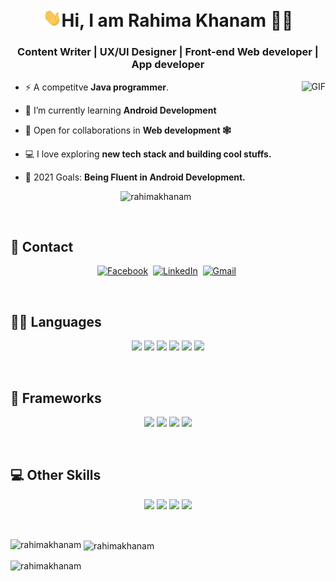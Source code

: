 # <h1 align="center"> <img src="https://raw.githubusercontent.com/ABSphreak/ABSphreak/master/gifs/Hi.gif" width="30px">Hi, I am Rahima Khanam 👨‍💻</h1>
<h3 align="center">Content Writer | UX/UI Designer | Front-end Web developer | App developer</h3>



<img align="right" height="270px" alt="GIF" src="https://camo.githubusercontent.com/5ff9182d12e799168a3bb67b88df7388ae08ede3/68747470733a2f2f6d69726f2e6d656469756d2e636f6d2f6d61782f3837352f312a7164415731546a434e353768316c6275757a766368672e676966" />


- ⚡️ A competitve **Java programmer**.

- 🌱 I’m currently learning **Android Development**

- 🤝 Open for collaborations in **Web development 🕸️**

- 💻 I love exploring **new tech stack and building cool stuffs.**

- 🥅 2021 Goals: **Being Fluent in Android Development.**


<p align= "center"><img src="https://komarev.com/ghpvc/?username=rahimakhanam&label=Profile%20views&color=0e75b6&style=flat" alt="rahimakhanam" /></p>




<br>




<h2><b>📱 Contact </b></h2>
<p align="center">
<a href="https://www.facebook.com/rahima.khanam.54"><img src="https://img.shields.io/badge/facebook-%231877F2.svg?&style=for-the-badge&logo=facebook&logoColor=white" alt="Facebook" height="30" /></a>&nbsp;
<a href="https://www.linkedin.com/in/rahimakhanam"><img src="https://img.shields.io/badge/linkedin-%230077B5.svg?&style=for-the-badge&logo=linkedin&logoColor=white" alt="LinkedIn" height="30"/></a>&nbsp;
<a href="mailto:rahima.khanam45@gmail.com"><img src="https://img.shields.io/badge/gmail-%23D14836.svg?&style=for-the-badge&logo=gmail&logoColor=white" alt="Gmail" height="30"/></a>&nbsp;
</p>

<br>


<h2><b>👩‍💻 Languages</b></h2>
<p align="center">
<img src="https://img.shields.io/badge/Java-ED8B00?style=for-the-badge&logo=java&logoColor=white" height="30"/>
<img src="https://img.shields.io/badge/Python-3776AB?style=for-the-badge&logo=python&logoColor=white" height="30"/>
<img src="https://img.shields.io/badge/HTML5-E34F26?style=for-the-badge&logo=html5&logoColor=white" height="30"/>
<img src="https://img.shields.io/badge/CSS3-1572B6?style=for-the-badge&logo=css3&logoColor=white" height="30"/>
<img src="https://img.shields.io/badge/JavaScript-323330?style=for-the-badge&logo=javascript&logoColor=F7DF1E" height="30"/>
<img src="https://img.shields.io/badge/mysql-4479A1.svg?&style=for-the-badge&logo=mysql&logoColor=white" height="30"/>
</p>


<br>

<h2><b>🚀 Frameworks</b></h2>
<p align="center">
<img src="https://img.shields.io/badge/Sass-CC6699?style=for-the-badge&logo=sass&logoColor=white" height="30"/>
<img src="https://img.shields.io/badge/React-20232A?style=for-the-badge&logo=react&logoColor=61DAFB" height="30"/>
<img src="https://img.shields.io/badge/Bootstrap-563D7C?style=for-the-badge&logo=bootstrap&logoColor=white" height="30"/>
<img src="https://img.shields.io/badge/Git-F05032?style=for-the-badge&logo=git&logoColor=white" height="30"/>
</p>

<br>

<h2><b>💻 Other Skills</b></h2>
<p align="center">
<img src="https://img.shields.io/badge/Microsoft_Office-D83B01?style=for-the-badge&logo=microsoft-office&logoColor=white" height="30"/>
<img src="https://img.shields.io/badge/VS%20Code-007ACC.svg?&style=for-the-badge&logo=visual-studio-code&logoColor=white" height="30"/>
<img src="https://aleen42.github.io/badges/src/dreamweaver.svg" height="30"/>
<img src="https://aleen42.github.io/badges/src/flash.svg" height="30"/>

</p>

<br>

<p><img align="left" src="https://github-readme-stats.vercel.app/api/top-langs?username=rahimakhanam&show_icons=true&locale=en&layout=compact" alt="rahimakhanam" /></p>

<p>&nbsp;<img align="center" src="https://github-readme-stats.vercel.app/api?username=rahimakhanam&show_icons=true&locale=en" alt="rahimakhanam" /></p>


<p><img align="center" src="https://github-readme-streak-stats.herokuapp.com/?user=rahimakhanam&" alt="rahimakhanam" /></p>



	


